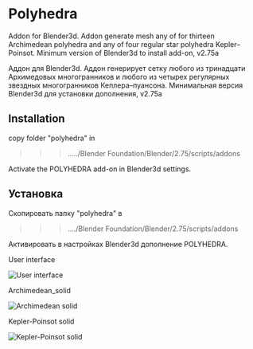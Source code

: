# Polyhedra
Addon for Blender3d. Addon generate mesh any of for thirteen Archimedean polyhedra and any of four regular star polyhedra Kepler–Poinsot.
Minimum version of Blender3d to install add-on, v2.75a

Аддон для Blender3d. Аддон генерирует сетку любого из тринадцати Архимедовых многогранников и любого из четырех
регулярных звездных многогранников Кеплера–пуансона.
Минимальная версия Blender3d для установки дополнения, v2.75a

## Installation

copy folder "polyhedra" in

>>>...../Blender Foundation/Blender/2.75/scripts/addons

Activate the POLYHEDRA add-on in Blender3d settings.

## Установка

Скопировать папку "polyhedra" в
>>>..../Blender Foundation/Blender/2.75/scripts/addons

Активировать в настройках Blender3d дополнение POLYHEDRA.

User interface

![User interface](https://github.com/alexeylarionov/Polyhedra/blob/master/polyhedra/images/User%20Interface.JPG)

Archimedean_solid

![Archimedean solid](https://github.com/alexeylarionov/Polyhedra/blob/master/polyhedra/images/archimedean_solid.JPG) 

Kepler-Poinsot solid

![Kepler-Poinsot solid](https://github.com/alexeylarionov/Polyhedra/blob/master/polyhedra/images/kepler_poinsot_solid.JPG)
